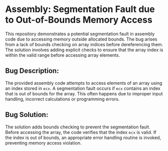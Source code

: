 # Assembly: Segmentation Fault due to Out-of-Bounds Memory Access
This repository demonstrates a potential segmentation fault in assembly code due to accessing memory outside allocated bounds. The bug arises from a lack of bounds checking on array indices before dereferencing them. The solution involves adding explicit checks to ensure that the array index is within the valid range before accessing array elements.

## Bug Description:
The provided assembly code attempts to access elements of an array using an index stored in `ecx`. A segmentation fault occurs if `ecx` contains an index that is out of bounds for the array. This often happens due to improper input handling, incorrect calculations or programming errors.

## Bug Solution:
The solution adds bounds checking to prevent the segmentation fault. Before accessing the array, the code verifies that the index `ecx` is valid. If the index is out of bounds, an appropriate error handling routine is invoked, preventing memory access violation. 